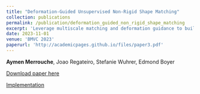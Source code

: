 ```yaml
---
title: "Deformation-Guided Unsupervised Non-Rigid Shape Matching"
collection: publications
permalink: /publication/deformation_guided_non_rigid_shape_matching
excerpt: 'Leverage multiscale matching and deformation guidance to build a data-driven and unsupervised method to solve for non rigid shape matching that genralises to raw 3D scans.'
date: 2023-11-01
venue: 'BMVC 2023'
paperurl: 'http://academicpages.github.io/files/paper3.pdf'
---
```

**Aymen Merrouche**, Joao Regateiro, Stefanie Wuhrer, Edmond Boyer

[Download paper here](http://academicpages.github.io/files/paper3.pdf)

[Implementation](https://gitlab.inria.fr/amerrouc/deformation-guided-unsupervised-non-rigid-shape-matching)
